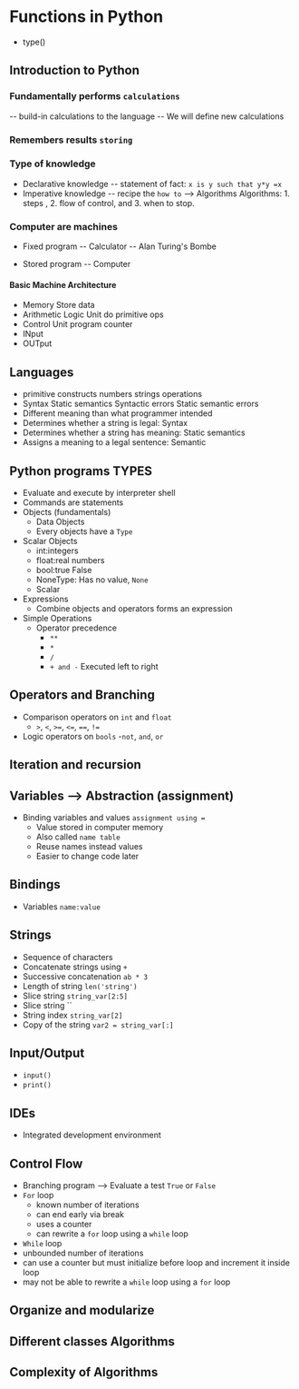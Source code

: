 # Functions in Python
- type()

## Introduction to Python

### Fundamentally performs `calculations`
-- build-in calculations to the language
-- We will define new calculations

### Remembers results `storing`

### Type of knowledge
- Declarative knowledge
-- statement of fact: `x is y such that y*y =x`
- Imperative knowledge
-- recipe the `how to` --> Algorithms
Algorithms: 1. steps , 2. flow of control, and 3. when to stop.

### Computer are machines
- Fixed program
-- Calculator
-- Alan Turing's Bombe

- Stored program
-- Computer

#### Basic Machine Architecture
- Memory
  Store data
- Arithmetic Logic Unit
  do primitive ops
- Control Unit
  program counter
- INput
- OUTput

## Languages
- primitive constructs numbers strings operations
- Syntax Static semantics Syntactic errors Static semantic errors
- Different meaning than what programmer intended
- Determines whether a string is legal: Syntax
- Determines whether a string has meaning: Static semantics
- Assigns a meaning to a legal sentence: Semantic


## Python programs TYPES
- Evaluate and execute by interpreter shell
- Commands are statements
- Objects (fundamentals)
    - Data Objects
    - Every objects have a `Type`
- Scalar Objects
    - int:integers
    - float:real numbers
    - bool:true False
    - NoneType: Has no value, `None`
    - Scalar
- Expressions
  - Combine objects and operators forms an expression
- Simple Operations
  - Operator precedence
    - `**`
    - `*`
    - `/`
    - `+ and -`
    Executed left to right

## Operators and Branching
- Comparison operators on `int` and `float`
  - `>`, `<`, `>=`, `<=`, `==`, `!=`
- Logic operators on `bools`
  -`not`, `and`, `or`
## Iteration and recursion

## Variables --> Abstraction (assignment)
- Binding variables and values `assignment using =`
  - Value stored in computer  memory
  - Also called `name table`
  - Reuse names instead values
  - Easier to change code later

## Bindings
- Variables `name:value`

## Strings
- Sequence of characters
- Concatenate strings using `+`
- Successive concatenation `ab * 3`
- Length of string `len('string')`
- Slice string `string_var[2:5]`
- Slice string ``
- String index `string_var[2]`
- Copy of the string `var2 = string_var[:]`

## Input/Output
- `input()`
- `print()`

## IDEs
- Integrated development environment

## Control Flow
- Branching program --> Evaluate a test `True` or `False`
- `For` loop
  - known number of iterations
  - can end early via break
  - uses a counter
  - can rewrite a `for` loop using a `while` loop
- `While` loop
 - unbounded number of iterations
 - can use a counter but must initialize before loop and increment it inside loop
 - may not be able to rewrite a `while` loop using a `for` loop
## Organize and modularize

## Different classes  Algorithms

## Complexity of Algorithms
